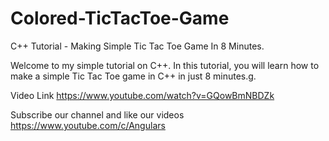 # Colored-TicTacToe-Game

C++ Tutorial - Making Simple Tic Tac Toe Game In 8 Minutes.

Welcome to my simple tutorial on C++. In this tutorial, you will learn how to make a simple Tic Tac Toe game in C++ in just 8 minutes.g.

Video Link https://www.youtube.com/watch?v=GQowBmNBDZk

Subscribe our channel and like our videos https://www.youtube.com/c/Angulars

